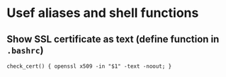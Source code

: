 # Usef aliases and shell functions

## Show SSL certificate as text (define function in `.bashrc`)

`check_cert() { openssl x509 -in "$1" -text -noout; }`

